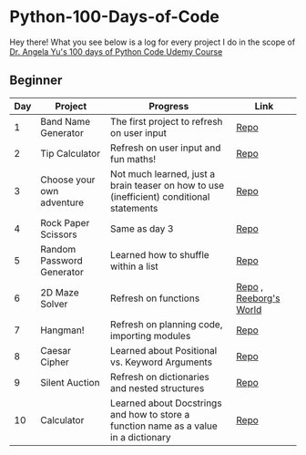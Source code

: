 # Python-100-Days-of-Code

Hey there!
What you see below is a log for every project I do in the scope of [Dr. Angela Yu's 100 days of Python Code Udemy Course](https://www.udemy.com/course/100-days-of-code/)

## Beginner
| Day | Project                   | Progress                                                                                                              | Link                                                                                                                                                               |
|-----|---------------------------|-----------------------------------------------------------------------------------------------------------------------|--------------------------------------------------------------------------------------------------------------------------------------------------------------------|
| 1   | Band Name Generator       | The first project to refresh on user input                                                                          | [Repo](https://github.com/mmaljak/100-Days-Of-Code-Python/blob/main/Beginner/Day-01-Band-Name-Generator/main.py)                                                |
| 2   | Tip Calculator            | Refresh on user input and fun maths!                                                                                  | [Repo](https://github.com/mmaljak/100-Days-Of-Code-Python/blob/main/Beginner/Day-02-Tip-Calculator/main.py)                                                     |
| 3   | Choose your own adventure | Not much learned, just a brain teaser on how to use (inefficient) conditional statements                              | [Repo](https://github.com/mmaljak/100-Days-Of-Code-Python/blob/main/Beginner/Day-03-Treasure-Island/main.py)                                                            |
| 4   | Rock Paper Scissors       | Same as day 3                                                                                                         | [Repo](https://github.com/mmaljak/100-Days-Of-Code-Python/blob/main/Beginner/Day-04-Rock-Paper-Scissors/main.py)                                                |
| 5   | Random Password Generator | Learned how to shuffle within a list                                                                                  | [Repo](https://github.com/mmaljak/100-Days-Of-Code-Python/blob/main/Beginner/Day-05-Password-Generator/main.py)                                                 |
| 6   | 2D Maze Solver            | Refresh on functions                                                                                                  | [Repo](https://github.com/mmaljak/100-Days-Of-Code-Python/tree/main/Beginner/Day-06-2D-Maze-Reeborgs-World-Final-Maze) , [Reeborg's World](https://reeborg.ca/reeborg.html?lang=en&mode=python&menu=worlds%2Fmenus%2Freeborg_intro_en.json&name=Maze&url=worlds%2Ftutorial_en%2Fmaze1.json) |
| 7   | Hangman!                  | Refresh on planning code, importing modules                                                                           | [Repo](https://github.com/mmaljak/100-Days-Of-Code-Python/blob/main/Beginner/Day-07-Hangman/main.py)                                                            |
| 8   | Caesar Cipher             | Learned about Positional vs. Keyword Arguments                                                                        | [Repo](https://github.com/mmaljak/100-Days-Of-Code-Python/blob/main/Beginner/Day-08-Caesar-Cipher/main.py)                                                      |
| 9   | Silent Auction            | Refresh on dictionaries and nested structures                                                                         | [Repo](https://github.com/mmaljak/100-Days-Of-Code-Python/blob/main/Beginner/Day-09-Blind-Auction/main.py)                                                     |
| 10  | Calculator                | Learned about Docstrings and how to store a function name as a value in a dictionary                                  | [Repo](https://github.com/mmaljak/100-Days-Of-Code-Python/blob/main/Beginner/Day-10-Calculator/main.py)                                                        |